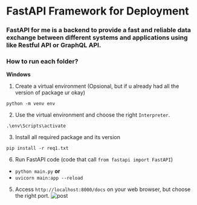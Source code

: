 # FastAPI Framework for Deployment
### FastAPI for me is a backend to provide a fast and reliable data exchange between different systems and applications using like Restful API or GraphQL API.

### How to run each folder?

**Windows**
1. Create a virtual environment (Opsional, but if u already had all the version of package ur okay)
```
python -m venv env
```
   
2. Use the virtual environment and choose the right `Interpreter`.
```
.\env\Scripts\activate
```

3. Install all required package and its version
```
pip install -r req1.txt
```

6. Run FastAPI code (code that call `from fastapi import FastAPI`)
- `python main.py`
**or**
- `uvicorn main:app --reload`

5. Access `http://localhost:8000/docs` on your web browser, but choose the right port.
![post](https://github.com/user-attachments/assets/0b8a0f2b-534d-4285-8858-a83ba95c0be8)
